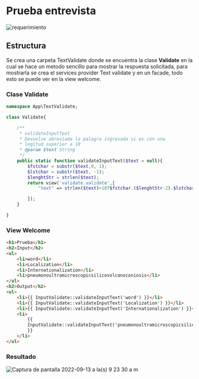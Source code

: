 # Prueba entrevista

![requerimiento](https://user-images.githubusercontent.com/91103352/189927425-33b336f3-77cb-4f85-8517-006b3d9e5300.jpeg)

## Estructura

Se crea una carpeta TextValidate donde se encuentra la clase **Validate** en la cual se hace un metodo sencillo para mostrar la respuesta solicitada, para mostrarla se crea el services provider Text validate y en un facade, todo esto se puede ver en la view welcome.

### Clase Validate

```php
namespace App\TextValidate;

class Validate{

    /**
     * validateInputText
     * Devuelve abreviada la palagra ingresada si es con una
     * logitud superior a 10
     * @param $text String
     */
    public static function validateInputText($text = null){
        $fstchar = substr($text,0, 1);
        $lstchar = substr($text, -1);
        $lenghtStr = strlen($text);
        return view('validate.validate',[
            "text" => strlen($text)>10?$fstchar.($lenghtStr-2).$lstchar : $text

        ]);
    }

}
```

### View Welcome

```html
<h1>Prueba</h1>
<h2>Input</h2>
<ul>
    <li>word</li>
    <li>Localization</li>
    <li>Internationalization</li>
    <li>pneumonoultramicroscopicsilicovolcanoconiosis</li>
</ul>
<h2>Output</h2>
<ul>
    <li>{{ InputValidate::validateInputText('word') }}</li>
    <li>{{ InputValidate::validateInputText('Localization') }}</li>
    <li>{{ InputValidate::validateInputText('Internationalization') }}</li>
    <li>
        {{
        InputValidate::validateInputText('pneumonoultramicroscopicsilicovolcanoconiosis')
        }}
    </li>
</ul>
```

### Resultado

![Captura de pantalla 2022-09-13 a la(s) 9 23 30 a  m](https://user-images.githubusercontent.com/91103352/189927037-baa7bab6-f883-445f-a811-958fbf2cb950.png)
